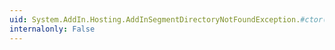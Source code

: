 ```yaml
---
uid: System.AddIn.Hosting.AddInSegmentDirectoryNotFoundException.#ctor(System.Runtime.Serialization.SerializationInfo,System.Runtime.Serialization.StreamingContext)
internalonly: False
---
```

